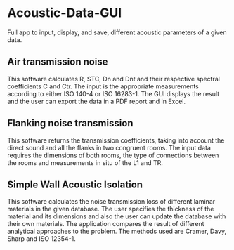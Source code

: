 # Acoustic-Data-GUI
Full app to input, display, and save, different acoustic parameters of a given data. 


## Air transmission noise

This software calculates R, STC, Dn and Dnt and their respective spectral coefficients C and Ctr. The input is the appropriate measurements according to either ISO 140-4 or ISO 16283-1. The GUI displays the result and the user can export the data in a PDF report and in Excel.

## Flanking noise transmission

This software returns the transmission coefficients, taking into account the direct sound and all the flanks in two congruent rooms. The input data requires the dimensions of both rooms, the type of connections between the rooms and measurements in situ of the L1 and TR.

## Simple Wall Acoustic Isolation

This software calculates the noise transmission loss of different laminar materials in the given database. The user specifies the thickness of the material and its dimensions and also the user can update the database with their own materials. The application compares the result of different analytical approaches to the problem. The methods used are Cramer, Davy, Sharp and ISO 12354-1.
